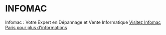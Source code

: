 # INFOMAC
Infomac : Votre Expert en Dépannage et Vente Informatique
[Visitez Infomac Paris pour plus d'informations](http://www.infomacparis.fr)
